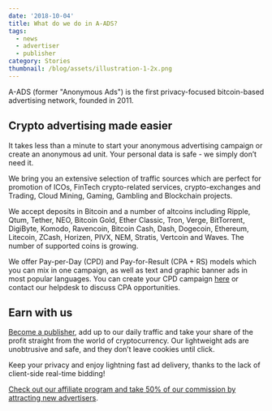 ```yaml
---
date: '2018-10-04'
title: What do we do in A-ADS?
tags:
  - news
  - advertiser
  - publisher
category: Stories
thumbnail: /blog/assets/illustration-1-2x.png
---
```

A-ADS (former "Anonymous Ads") is the first privacy-focused bitcoin-based advertising network, founded in 2011. 

## Crypto advertising made easier

It takes less than a minute to start your anonymous advertising campaign or create an anonymous ad unit. Your personal data is safe - we simply don’t need it.

We bring you an extensive selection of traffic sources which are perfect for promotion of ICOs, FinTech crypto-related services, crypto-exchanges and Trading, Cloud Mining, Gaming, Gambling and Blockchain projects.

We accept deposits in Bitcoin and a number of altcoins including Ripple, Qtum, Tether, NEO, Bitcoin Gold, Ether Classic, Tron, Verge, BitTorrent, DigiByte, Komodo, Ravencoin, Bitcoin Cash, Dash, Dogecoin, Ethereum, Litecoin, ZCash, Horizen, PIVX, NEM, Stratis, Vertcoin and Waves. The number of supported coins is growing.

We offer Pay-per-Day (CPD) and Pay-for-Result (CPA + RS) models which you can mix in one campaign, as well as text and graphic banner ads in most popular languages. You can create your CPD campaign [here](https://a-ads.com/campaigns/new) or contact our helpdesk to discuss CPA opportunities.

## Earn with us

[Become a publisher](https://a-ads.com/ad_units/new), add up to our daily traffic and take your share of the profit straight from the world of cryptocurrency. Our lightweight ads are unobtrusive and safe, and they don’t leave cookies until click.

Keep your privacy and enjoy lightning fast ad delivery, thanks to the lack of client-side real-time bidding!

[Check out our affiliate program and take 50% of our commission by attracting new advertisers](https://a-ads.com/blog/2018-10-04-become-our-affiliate-partner-and-take-50-of-our-fees/).
